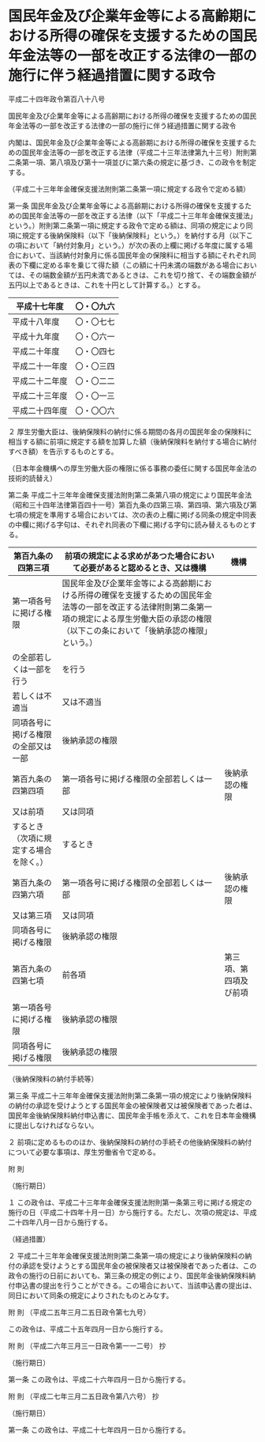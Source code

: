 # 国民年金及び企業年金等による高齢期における所得の確保を支援するための国民年金法等の一部を改正する法律の一部の施行に伴う経過措置に関する政令

平成二十四年政令第百八十八号

国民年金及び企業年金等による高齢期における所得の確保を支援するための国民年金法等の一部を改正する法律の一部の施行に伴う経過措置に関する政令

内閣は、国民年金及び企業年金等による高齢期における所得の確保を支援するための国民年金法等の一部を改正する法律（平成二十三年法律第九十三号）附則第二条第一項、第八項及び第十一項並びに第六条の規定に基づき、この政令を制定する。

（平成二十三年年金確保支援法附則第二条第一項に規定する政令で定める額）

第一条 国民年金及び企業年金等による高齢期における所得の確保を支援するための国民年金法等の一部を改正する法律（以下「平成二十三年年金確保支援法」という。）附則第二条第一項に規定する政令で定める額は、同項の規定により同項に規定する後納保険料（以下「後納保険料」という。）を納付する月（以下この項において「納付対象月」という。）が次の表の上欄に掲げる年度に属する場合において、当該納付対象月に係る国民年金の保険料に相当する額にそれぞれ同表の下欄に定める率を乗じて得た額（この額に十円未満の端数がある場合においては、その端数金額が五円未満であるときは、これを切り捨て、その端数金額が五円以上であるときは、これを十円として計算する。）とする。

平成十七年度 | 〇・〇九六  
---|---  
平成十八年度 | 〇・〇七七  
平成十九年度 | 〇・〇六一  
平成二十年度 | 〇・〇四七  
平成二十一年度 | 〇・〇三四  
平成二十二年度 | 〇・〇二二  
平成二十三年度 | 〇・〇一三  
平成二十四年度 | 〇・〇〇六  
  
２ 厚生労働大臣は、後納保険料の納付に係る期間の各月の国民年金の保険料に相当する額に前項に規定する額を加算した額（後納保険料を納付する場合に納付すべき額）を告示するものとする。

（日本年金機構への厚生労働大臣の権限に係る事務の委任に関する国民年金法の技術的読替え）

第二条 平成二十三年年金確保支援法附則第二条第八項の規定により国民年金法（昭和三十四年法律第百四十一号）第百九条の四第三項、第四項、第六項及び第七項の規定を準用する場合においては、次の表の上欄に掲げる同条の規定中同表の中欄に掲げる字句は、それぞれ同表の下欄に掲げる字句に読み替えるものとする。

第百九条の四第三項 | 前項の規定による求めがあつた場合において必要があると認めるとき、又は機構 | 機構  
---|---|---  
第一項各号に掲げる権限 | 国民年金及び企業年金等による高齢期における所得の確保を支援するための国民年金法等の一部を改正する法律附則第二条第一項の規定による厚生労働大臣の承認の権限（以下この条において「後納承認の権限」という。）  
の全部若しくは一部を行う | を行う  
若しくは不適当 | 又は不適当  
同項各号に掲げる権限の全部又は一部 | 後納承認の権限  
第百九条の四第四項 | 第一項各号に掲げる権限の全部若しくは一部 | 後納承認の権限  
又は前項 | 又は同項  
するとき（次項に規定する場合を除く。） | するとき  
第百九条の四第六項 | 第一項各号に掲げる権限の全部若しくは一部 | 後納承認の権限  
又は第三項 | 又は同項  
同項各号に掲げる権限 | 後納承認の権限  
第百九条の四第七項 | 前各項 | 第三項、第四項及び前項  
第一項各号に掲げる権限 | 後納承認の権限  
同項各号に掲げる権限 | 後納承認の権限  
  
（後納保険料の納付手続等）

第三条 平成二十三年年金確保支援法附則第二条第一項の規定により後納保険料の納付の承認を受けようとする国民年金の被保険者又は被保険者であった者は、国民年金後納保険料納付申込書に、国民年金手帳を添えて、これを日本年金機構に提出しなければならない。

２ 前項に定めるもののほか、後納保険料の納付の手続その他後納保険料の納付について必要な事項は、厚生労働省令で定める。

附 則

（施行期日）

１ この政令は、平成二十三年年金確保支援法附則第一条第三号に掲げる規定の施行の日（平成二十四年十月一日）から施行する。ただし、次項の規定は、平成二十四年八月一日から施行する。

（経過措置）

２ 平成二十三年年金確保支援法附則第二条第一項の規定により後納保険料の納付の承認を受けようとする国民年金の被保険者又は被保険者であった者は、この政令の施行の日前においても、第三条の規定の例により、国民年金後納保険料納付申込書の提出を行うことができる。この場合において、当該申込書の提出は、同日において同条の規定によりされたものとみなす。

附 則 （平成二五年三月二五日政令第七九号）

この政令は、平成二十五年四月一日から施行する。

附 則 （平成二六年三月三一日政令第一一二号） 抄

（施行期日）

第一条 この政令は、平成二十六年四月一日から施行する。

附 則 （平成二七年三月二五日政令第八六号） 抄

（施行期日）

第一条 この政令は、平成二十七年四月一日から施行する。
